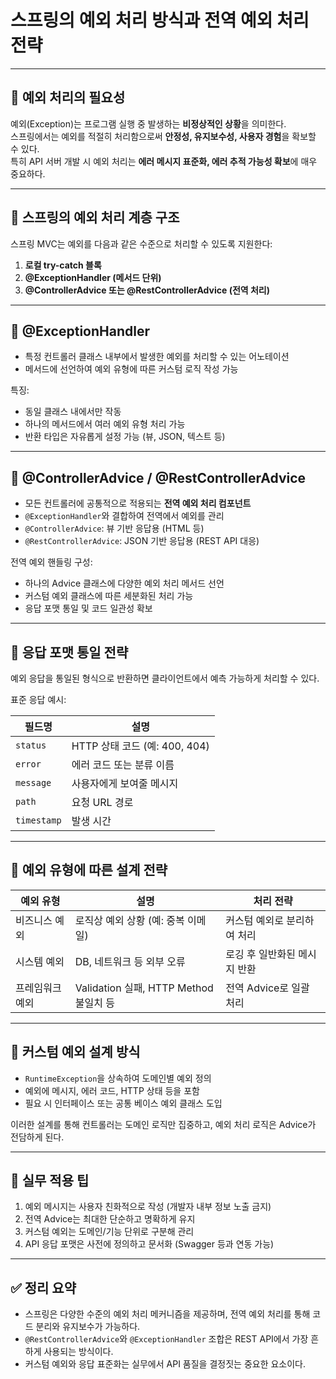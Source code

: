 # 스프링의 예외 처리 방식과 전역 예외 처리 전략

---

## 🔹 예외 처리의 필요성

예외(Exception)는 프로그램 실행 중 발생하는 **비정상적인 상황**을 의미한다.  
스프링에서는 예외를 적절히 처리함으로써 **안정성, 유지보수성, 사용자 경험**을 확보할 수 있다.  
특히 API 서버 개발 시 예외 처리는 **에러 메시지 표준화, 에러 추적 가능성 확보**에 매우 중요하다.

---

## 🔹 스프링의 예외 처리 계층 구조

스프링 MVC는 예외를 다음과 같은 수준으로 처리할 수 있도록 지원한다:

1. **로컬 try-catch 블록**
2. **@ExceptionHandler (메서드 단위)**
3. **@ControllerAdvice 또는 @RestControllerAdvice (전역 처리)**

---

## 🔹 @ExceptionHandler

- 특정 컨트롤러 클래스 내부에서 발생한 예외를 처리할 수 있는 어노테이션
- 메서드에 선언하여 예외 유형에 따른 커스텀 로직 작성 가능

특징:
- 동일 클래스 내에서만 작동
- 하나의 메서드에서 여러 예외 유형 처리 가능
- 반환 타입은 자유롭게 설정 가능 (뷰, JSON, 텍스트 등)

---

## 🔹 @ControllerAdvice / @RestControllerAdvice

- 모든 컨트롤러에 공통적으로 적용되는 **전역 예외 처리 컴포넌트**
- `@ExceptionHandler`와 결합하여 전역에서 예외를 관리
- `@ControllerAdvice`: 뷰 기반 응답용 (HTML 등)
- `@RestControllerAdvice`: JSON 기반 응답용 (REST API 대응)

전역 예외 핸들링 구성:
- 하나의 Advice 클래스에 다양한 예외 처리 메서드 선언
- 커스텀 예외 클래스에 따른 세분화된 처리 가능
- 응답 포맷 통일 및 코드 일관성 확보

---

## 🔹 응답 포맷 통일 전략

예외 응답을 통일된 형식으로 반환하면 클라이언트에서 예측 가능하게 처리할 수 있다.

표준 응답 예시:

| 필드명     | 설명                           |
|------------|--------------------------------|
| `status`   | HTTP 상태 코드 (예: 400, 404) |
| `error`    | 에러 코드 또는 분류 이름       |
| `message`  | 사용자에게 보여줄 메시지        |
| `path`     | 요청 URL 경로                  |
| `timestamp`| 발생 시간                      |

---

## 🔹 예외 유형에 따른 설계 전략

| 예외 유형        | 설명                                       | 처리 전략                      |
|------------------|--------------------------------------------|-------------------------------|
| 비즈니스 예외     | 로직상 예외 상황 (예: 중복 이메일)         | 커스텀 예외로 분리하여 처리     |
| 시스템 예외       | DB, 네트워크 등 외부 오류                   | 로깅 후 일반화된 메시지 반환   |
| 프레임워크 예외   | Validation 실패, HTTP Method 불일치 등      | 전역 Advice로 일괄 처리        |

---

## 🔹 커스텀 예외 설계 방식

- `RuntimeException`을 상속하여 도메인별 예외 정의
- 예외에 메시지, 에러 코드, HTTP 상태 등을 포함
- 필요 시 인터페이스 또는 공통 베이스 예외 클래스 도입

이러한 설계를 통해 컨트롤러는 도메인 로직만 집중하고, 예외 처리 로직은 Advice가 전담하게 된다.

---

## 🔹 실무 적용 팁

1. 예외 메시지는 사용자 친화적으로 작성 (개발자 내부 정보 노출 금지)
2. 전역 Advice는 최대한 단순하고 명확하게 유지
3. 커스텀 예외는 도메인/기능 단위로 구분해 관리
4. API 응답 포맷은 사전에 정의하고 문서화 (Swagger 등과 연동 가능)

---

## ✅ 정리 요약

- 스프링은 다양한 수준의 예외 처리 메커니즘을 제공하며, 전역 예외 처리를 통해 코드 분리와 유지보수가 가능하다.
- `@RestControllerAdvice`와 `@ExceptionHandler` 조합은 REST API에서 가장 흔하게 사용되는 방식이다.
- 커스텀 예외와 응답 표준화는 실무에서 API 품질을 결정짓는 중요한 요소이다.
